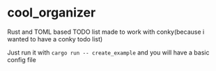 # cool_organizer

Rust and TOML based TODO list made to work with conky(because i wanted to have a conky todo list)

Just run it with `cargo run -- create_example` and you will have a basic config file
